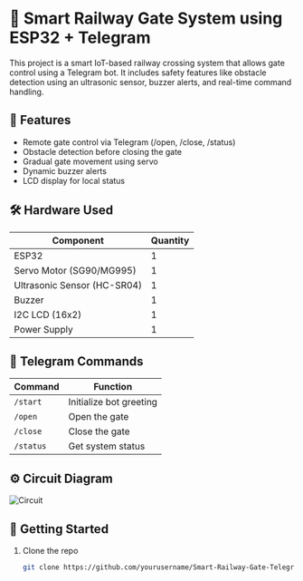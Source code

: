 # 🚦 Smart Railway Gate System using ESP32 + Telegram

This project is a smart IoT-based railway crossing system that allows gate control using a Telegram bot. It includes safety features like obstacle detection using an ultrasonic sensor, buzzer alerts, and real-time command handling.

## 🧠 Features

- Remote gate control via Telegram (/open, /close, /status)
- Obstacle detection before closing the gate
- Gradual gate movement using servo
- Dynamic buzzer alerts
- LCD display for local status

## 🛠 Hardware Used

| Component            | Quantity |
|----------------------|----------|
| ESP32                | 1        |
| Servo Motor (SG90/MG995) | 1        |
| Ultrasonic Sensor (HC-SR04) | 1        |
| Buzzer               | 1        |
| I2C LCD (16x2)       | 1        |
| Power Supply         | 1        |

## 📲 Telegram Commands

| Command  | Function                |
|----------|-------------------------|
| `/start` | Initialize bot greeting |
| `/open`  | Open the gate           |
| `/close` | Close the gate          |
| `/status`| Get system status       |

## ⚙️ Circuit Diagram

![Circuit](hardware/circuit_diagram.jpg)

## 🚀 Getting Started

1. Clone the repo  
   ```bash
   git clone https://github.com/yourusername/Smart-Railway-Gate-Telegram-ESP32.git
